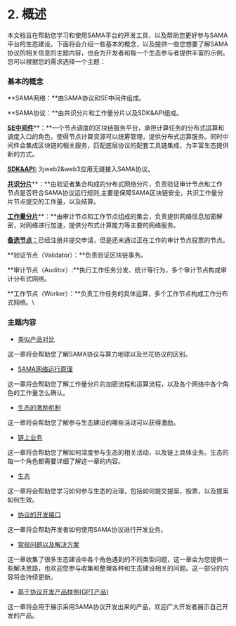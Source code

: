 # 2. 概述

本文档旨在帮助您学习和使用SAMA平台的开发工具，以及帮助您更好参与SAMA平台的生态建设。下面将会介绍一些基本的概念，以及提供一些您想要了解SAMA协议的相关信息的主题内容，也会为开发者和每一个生态参与者提供丰富的示例。您可以根据您的需求选择一个主题：

### 基本的概念 <a href="#ji-ben-de-gai-nian" id="ji-ben-de-gai-nian"></a>

**SAMA网络：**由SAMA协议和SE中间件组成。

**SAMA协议：**由共识分片和工作量分片以及SDK\&API组成。

[**SE中间件**](7.-sheng-tai/)**：**一个节点调度的区块链服务平台，承担计算任务的分布式运算和调度入口的角色，使得节点计算资源可以统筹管理，提供分布式运算服务。同时中间件会集成区块链的相关服务，匹配底层协议的配套工具链集成，为丰富生态提供新的方式。

[**SDK\&API:**](8.-xie-yi-de-kai-fa-jie-kou/) 为web2\&web3应用无缝接入SAMA协议。

[**共识分片**](7.-sheng-tai/)**：**由验证者集合构成的分布式网络分片，负责验证审计节点和工作节点是否符合SAMA协议运行规则,主要是保障SAMA区块链安全，共识工作量分片节点提交的工作量，以及结算。

[**工作量分片**](7.-sheng-tai/)**：**由审计节点和工作节点组成的集合，负责提供网络信息加密解密，对网络进行加速，提供分布式计算能力等主要的网络服务。

[**备选节点：**](6.-lian-shang-ye-wu/6.1.-bei-xuan-jie-dian-zhu-ce-cheng-wei-shen-ji-huo-zhe-fu-wu-jie-dian/)已经注册并提交申请，但是还未通过正在工作的审计节点投票的节点。

**验证节点（Validator）：**负责验证区块链事务。

**审计节点（Auditor）:**执行工作任务分发、统计等行为，多个审计节点构成审计分布式网络。

**工作节点（Worker）：**负责工作任务的具体运算，多个工作节点构成工作分布式网络。\


### 主题内容 <a href="#zhu-ti-nei-rong" id="zhu-ti-nei-rong"></a>

* [类似产品对比](3.-te-zheng-dui-bi.md)

这一章将会帮助您了解SAMA协议与算力地球以及兰花协议的区别。

* [SAMA网络运行原理](4.-sama-wang-luo-gong-zuo-yuan-li/)

这一章将会帮助您了解工作量分片的加密流程和运算流程，以及各个网络中各个角色的工作量怎么确认。

* [生态的激励机制](5.-ji-li-ji-zhi.md)

这一章将会帮助您了解参与生态建设的哪些活动可以获得激励。

* [链上业务](6.-lian-shang-ye-wu/)

这一章将会帮助您了解如何深度参与生态的相关活动，以及链上具体业务。生态的每一个角色都需要详细了解这一章的内容。

* [生态](7.-sheng-tai/)

这一章将会帮助您学习如何参与生态的治理，包括如何提交提案，投票，以及提案如何生效。

* [协议的开发接口](8.-xie-yi-de-kai-fa-jie-kou/)

这一章将会帮助开发者如何使用SAMA协议进行开发业务。

* [常规问题以及解决方案](9.-chang-gui-wen-ti-ji-qi-jie-jue-fang-an.md)

这一章收集了很多生态建设中各个角色遇到的不同类型问题，这一章会为您提供一些解决思路，也欢迎您参与收集和整理各种和生态建设相关的问题。这一部分的内容将会持续更新。

* [基于协议开发产品样例(GPT产品)](10.-ji-yu-xie-yi-de-chan-pin-yang-li.md)

这一章将会用于展示采用SAMA协议开发出来的产品，欢迎广大开发者展示自己开发的产品。
